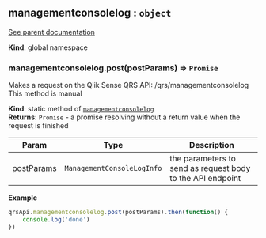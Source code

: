 <a name="managementconsolelog"></a>
## managementconsolelog : <code>object</code>
[See parent documentation](qrs.md)

**Kind**: global namespace  
<a name="managementconsolelog.post"></a>
### managementconsolelog.post(postParams) ⇒ <code>Promise</code>
Makes a request on the Qlik Sense QRS API:
/qrs/managementconsolelog
This method is manual

**Kind**: static method of <code>[managementconsolelog](#managementconsolelog)</code>  
**Returns**: <code>Promise</code> - a promise resolving without a return value when the request is finished  

| Param | Type | Description |
| --- | --- | --- |
| postParams | <code>ManagementConsoleLogInfo</code> | the parameters to send as request body to the API endpoint |

**Example**  
```javascript
qrsApi.managementconsolelog.post(postParams).then(function() {
	console.log('done')
})
```
